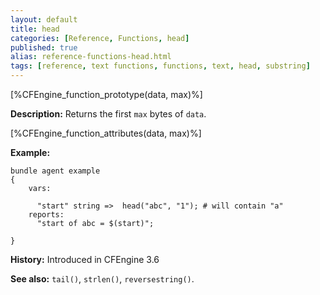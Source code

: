 ```yaml
---
layout: default
title: head
categories: [Reference, Functions, head]
published: true
alias: reference-functions-head.html
tags: [reference, text functions, functions, text, head, substring]
---
```


[%CFEngine_function_prototype(data, max)%]

**Description:** Returns the first `max` bytes of `data`.

[%CFEngine_function_attributes(data, max)%]

**Example:**

```cf3
bundle agent example
{
    vars:

      "start" string =>  head("abc", "1"); # will contain "a"
    reports:
      "start of abc = $(start)";

}
```

**History:** Introduced in CFEngine 3.6

**See also:** `tail()`, `strlen()`, `reversestring()`.
